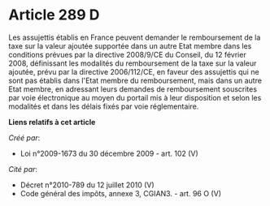 # Article 289 D

Les assujettis établis en France peuvent demander le remboursement de la taxe sur la valeur ajoutée supportée dans un autre
Etat membre dans les conditions prévues par la directive 2008/9/CE du Conseil, du 12 février 2008, définissant les modalités
du remboursement de la taxe sur la valeur ajoutée, prévu par la directive 2006/112/CE, en faveur des assujettis qui ne sont
pas établis dans l'Etat membre du remboursement, mais dans un autre Etat membre, en adressant leurs demandes de remboursement
souscrites par voie électronique au moyen du portail mis à leur disposition et selon les modalités et dans les délais fixés
par voie réglementaire.

**Liens relatifs à cet article**

_Créé par_:

  - Loi n°2009-1673 du 30 décembre 2009 - art. 102 (V)

_Cité par_:

  - Décret n°2010-789 du 12 juillet 2010 (V)
  - Code général des impôts, annexe 3, CGIAN3. - art. 96 O (V)
